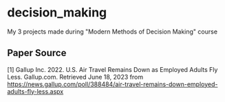 # decision_making
My 3 projects made during "Modern Methods of Decision Making" course

## Paper Source


[1] Gallup Inc. 2022. U.S. Air Travel Remains Down as Employed Adults Fly Less. Gallup.com. Retrieved June 18, 2023 from https://news.gallup.com/poll/388484/air-travel-remains-down-employed-adults-fly-less.aspx
